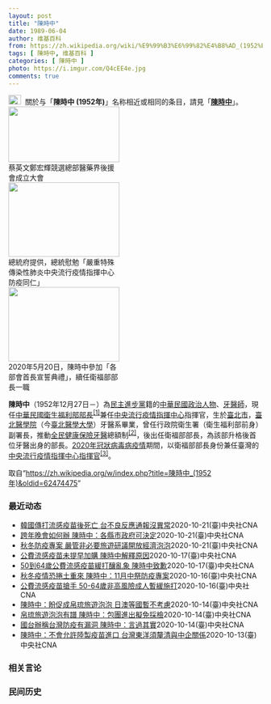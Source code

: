 ```yaml
---
layout: post
title: "陳時中"
date: 1989-06-04
author: 维基百科
from: https://zh.wikipedia.org/wiki/%E9%99%B3%E6%99%82%E4%B8%AD_(1952%E5%B9%B4)
tags: [ 陳時中, 维基百科 ]
categories: [ 陳時中 ]
photo: https://i.imgur.com/Q4cEE4e.jpg
comments: true
---
```

<div class="mw-parser-output"><div id="noteTA-54dafe5e" class="noteTA"><div class="noteTA-group"><div data-noteta-group-source="module" data-noteta-group="Medicine"></div></div></div>
<div role="note" class="hatnote navigation-not-searchable"><a href="/wiki/Wikipedia:%E6%B6%88%E6%AD%A7%E4%B9%89" title="Wikipedia:消歧义"><img alt="Disambig gray.svg" src="//upload.wikimedia.org/wikipedia/commons/thumb/5/5f/Disambig_gray.svg/25px-Disambig_gray.svg.png" decoding="async" width="25" height="19" srcset="//upload.wikimedia.org/wikipedia/commons/thumb/5/5f/Disambig_gray.svg/38px-Disambig_gray.svg.png 1.5x, //upload.wikimedia.org/wikipedia/commons/thumb/5/5f/Disambig_gray.svg/50px-Disambig_gray.svg.png 2x" data-file-width="220" data-file-height="168"></a>&nbsp;&nbsp;關於与「<b>陳時中 (1952年)</b>」名称相近或相同的条目，請見「<b><a href="/wiki/%E9%99%B3%E6%99%82%E4%B8%AD" class="mw-disambig" title="陳時中">陳時中</a></b>」。</div>

<div class="thumb tright"><div class="thumbinner" style="width:222px;"><a href="/wiki/File:%E9%84%AD%E5%AE%8F%E8%BC%9D%E8%88%87%E9%86%AB%E6%94%BF%E4%BA%BA%E5%A3%AB%E5%90%88%E7%85%A7.jpg" class="image"><img alt="" src="//upload.wikimedia.org/wikipedia/commons/thumb/e/e0/%E9%84%AD%E5%AE%8F%E8%BC%9D%E8%88%87%E9%86%AB%E6%94%BF%E4%BA%BA%E5%A3%AB%E5%90%88%E7%85%A7.jpg/220px-%E9%84%AD%E5%AE%8F%E8%BC%9D%E8%88%87%E9%86%AB%E6%94%BF%E4%BA%BA%E5%A3%AB%E5%90%88%E7%85%A7.jpg" decoding="async" width="220" height="110" class="thumbimage" srcset="//upload.wikimedia.org/wikipedia/commons/thumb/e/e0/%E9%84%AD%E5%AE%8F%E8%BC%9D%E8%88%87%E9%86%AB%E6%94%BF%E4%BA%BA%E5%A3%AB%E5%90%88%E7%85%A7.jpg/330px-%E9%84%AD%E5%AE%8F%E8%BC%9D%E8%88%87%E9%86%AB%E6%94%BF%E4%BA%BA%E5%A3%AB%E5%90%88%E7%85%A7.jpg 1.5x, //upload.wikimedia.org/wikipedia/commons/thumb/e/e0/%E9%84%AD%E5%AE%8F%E8%BC%9D%E8%88%87%E9%86%AB%E6%94%BF%E4%BA%BA%E5%A3%AB%E5%90%88%E7%85%A7.jpg/440px-%E9%84%AD%E5%AE%8F%E8%BC%9D%E8%88%87%E9%86%AB%E6%94%BF%E4%BA%BA%E5%A3%AB%E5%90%88%E7%85%A7.jpg 2x" data-file-width="4160" data-file-height="2080"></a>  <div class="thumbcaption"><div class="magnify"><a href="/wiki/File:%E9%84%AD%E5%AE%8F%E8%BC%9D%E8%88%87%E9%86%AB%E6%94%BF%E4%BA%BA%E5%A3%AB%E5%90%88%E7%85%A7.jpg" class="internal" title="Enlarge"></a></div>蔡英文鄭宏輝競選總部醫藥界後援會成立大會</div></div></div>
<div class="thumb tright"><div class="thumbinner" style="width:222px;"><a href="/wiki/File:02.07_%E7%B8%BD%E7%B5%B1%E6%85%B0%E5%8B%89%E3%80%8C%E5%9A%B4%E9%87%8D%E7%89%B9%E6%AE%8A%E5%82%B3%E6%9F%93%E6%80%A7%E8%82%BA%E7%82%8E%E4%B8%AD%E5%A4%AE%E6%B5%81%E8%A1%8C%E7%96%AB%E6%83%85%E6%8C%87%E6%8F%AE%E4%B8%AD%E5%BF%83%E9%98%B2%E7%96%AB%E5%90%8C%E4%BB%81%E3%80%8D_(49500116692).jpg" class="image"><img alt="" src="//upload.wikimedia.org/wikipedia/commons/thumb/9/95/02.07_%E7%B8%BD%E7%B5%B1%E6%85%B0%E5%8B%89%E3%80%8C%E5%9A%B4%E9%87%8D%E7%89%B9%E6%AE%8A%E5%82%B3%E6%9F%93%E6%80%A7%E8%82%BA%E7%82%8E%E4%B8%AD%E5%A4%AE%E6%B5%81%E8%A1%8C%E7%96%AB%E6%83%85%E6%8C%87%E6%8F%AE%E4%B8%AD%E5%BF%83%E9%98%B2%E7%96%AB%E5%90%8C%E4%BB%81%E3%80%8D_%2849500116692%29.jpg/220px-02.07_%E7%B8%BD%E7%B5%B1%E6%85%B0%E5%8B%89%E3%80%8C%E5%9A%B4%E9%87%8D%E7%89%B9%E6%AE%8A%E5%82%B3%E6%9F%93%E6%80%A7%E8%82%BA%E7%82%8E%E4%B8%AD%E5%A4%AE%E6%B5%81%E8%A1%8C%E7%96%AB%E6%83%85%E6%8C%87%E6%8F%AE%E4%B8%AD%E5%BF%83%E9%98%B2%E7%96%AB%E5%90%8C%E4%BB%81%E3%80%8D_%2849500116692%29.jpg" decoding="async" width="220" height="147" class="thumbimage" srcset="//upload.wikimedia.org/wikipedia/commons/thumb/9/95/02.07_%E7%B8%BD%E7%B5%B1%E6%85%B0%E5%8B%89%E3%80%8C%E5%9A%B4%E9%87%8D%E7%89%B9%E6%AE%8A%E5%82%B3%E6%9F%93%E6%80%A7%E8%82%BA%E7%82%8E%E4%B8%AD%E5%A4%AE%E6%B5%81%E8%A1%8C%E7%96%AB%E6%83%85%E6%8C%87%E6%8F%AE%E4%B8%AD%E5%BF%83%E9%98%B2%E7%96%AB%E5%90%8C%E4%BB%81%E3%80%8D_%2849500116692%29.jpg/330px-02.07_%E7%B8%BD%E7%B5%B1%E6%85%B0%E5%8B%89%E3%80%8C%E5%9A%B4%E9%87%8D%E7%89%B9%E6%AE%8A%E5%82%B3%E6%9F%93%E6%80%A7%E8%82%BA%E7%82%8E%E4%B8%AD%E5%A4%AE%E6%B5%81%E8%A1%8C%E7%96%AB%E6%83%85%E6%8C%87%E6%8F%AE%E4%B8%AD%E5%BF%83%E9%98%B2%E7%96%AB%E5%90%8C%E4%BB%81%E3%80%8D_%2849500116692%29.jpg 1.5x, //upload.wikimedia.org/wikipedia/commons/thumb/9/95/02.07_%E7%B8%BD%E7%B5%B1%E6%85%B0%E5%8B%89%E3%80%8C%E5%9A%B4%E9%87%8D%E7%89%B9%E6%AE%8A%E5%82%B3%E6%9F%93%E6%80%A7%E8%82%BA%E7%82%8E%E4%B8%AD%E5%A4%AE%E6%B5%81%E8%A1%8C%E7%96%AB%E6%83%85%E6%8C%87%E6%8F%AE%E4%B8%AD%E5%BF%83%E9%98%B2%E7%96%AB%E5%90%8C%E4%BB%81%E3%80%8D_%2849500116692%29.jpg/440px-02.07_%E7%B8%BD%E7%B5%B1%E6%85%B0%E5%8B%89%E3%80%8C%E5%9A%B4%E9%87%8D%E7%89%B9%E6%AE%8A%E5%82%B3%E6%9F%93%E6%80%A7%E8%82%BA%E7%82%8E%E4%B8%AD%E5%A4%AE%E6%B5%81%E8%A1%8C%E7%96%AB%E6%83%85%E6%8C%87%E6%8F%AE%E4%B8%AD%E5%BF%83%E9%98%B2%E7%96%AB%E5%90%8C%E4%BB%81%E3%80%8D_%2849500116692%29.jpg 2x" data-file-width="2048" data-file-height="1365"></a>  <div class="thumbcaption"><div class="magnify"><a href="/wiki/File:02.07_%E7%B8%BD%E7%B5%B1%E6%85%B0%E5%8B%89%E3%80%8C%E5%9A%B4%E9%87%8D%E7%89%B9%E6%AE%8A%E5%82%B3%E6%9F%93%E6%80%A7%E8%82%BA%E7%82%8E%E4%B8%AD%E5%A4%AE%E6%B5%81%E8%A1%8C%E7%96%AB%E6%83%85%E6%8C%87%E6%8F%AE%E4%B8%AD%E5%BF%83%E9%98%B2%E7%96%AB%E5%90%8C%E4%BB%81%E3%80%8D_(49500116692).jpg" class="internal" title="Enlarge"></a></div>總統府提供，總統慰勉「嚴重特殊傳染性肺炎中央流行疫情指揮中心防疫同仁」</div></div></div>
<div class="thumb tright"><div class="thumbinner" style="width:222px;"><a href="/wiki/File:05.20_%E7%B8%BD%E7%B5%B1%E4%B8%BB%E6%8C%81%E3%80%8C%E8%A1%8C%E6%94%BF%E9%99%A2%E5%89%AF%E9%99%A2%E9%95%B7%E6%9A%A8%E5%90%84%E9%83%A8%E6%9C%83%E9%A6%96%E9%95%B7%E5%AE%A3%E8%AA%93%E5%85%B8%E7%A6%AE%E3%80%8D-%E9%99%B3%E6%99%82%E4%B8%AD.jpg" class="image"><img alt="" src="//upload.wikimedia.org/wikipedia/commons/thumb/a/aa/05.20_%E7%B8%BD%E7%B5%B1%E4%B8%BB%E6%8C%81%E3%80%8C%E8%A1%8C%E6%94%BF%E9%99%A2%E5%89%AF%E9%99%A2%E9%95%B7%E6%9A%A8%E5%90%84%E9%83%A8%E6%9C%83%E9%A6%96%E9%95%B7%E5%AE%A3%E8%AA%93%E5%85%B8%E7%A6%AE%E3%80%8D-%E9%99%B3%E6%99%82%E4%B8%AD.jpg/220px-05.20_%E7%B8%BD%E7%B5%B1%E4%B8%BB%E6%8C%81%E3%80%8C%E8%A1%8C%E6%94%BF%E9%99%A2%E5%89%AF%E9%99%A2%E9%95%B7%E6%9A%A8%E5%90%84%E9%83%A8%E6%9C%83%E9%A6%96%E9%95%B7%E5%AE%A3%E8%AA%93%E5%85%B8%E7%A6%AE%E3%80%8D-%E9%99%B3%E6%99%82%E4%B8%AD.jpg" decoding="async" width="220" height="147" class="thumbimage" srcset="//upload.wikimedia.org/wikipedia/commons/thumb/a/aa/05.20_%E7%B8%BD%E7%B5%B1%E4%B8%BB%E6%8C%81%E3%80%8C%E8%A1%8C%E6%94%BF%E9%99%A2%E5%89%AF%E9%99%A2%E9%95%B7%E6%9A%A8%E5%90%84%E9%83%A8%E6%9C%83%E9%A6%96%E9%95%B7%E5%AE%A3%E8%AA%93%E5%85%B8%E7%A6%AE%E3%80%8D-%E9%99%B3%E6%99%82%E4%B8%AD.jpg/330px-05.20_%E7%B8%BD%E7%B5%B1%E4%B8%BB%E6%8C%81%E3%80%8C%E8%A1%8C%E6%94%BF%E9%99%A2%E5%89%AF%E9%99%A2%E9%95%B7%E6%9A%A8%E5%90%84%E9%83%A8%E6%9C%83%E9%A6%96%E9%95%B7%E5%AE%A3%E8%AA%93%E5%85%B8%E7%A6%AE%E3%80%8D-%E9%99%B3%E6%99%82%E4%B8%AD.jpg 1.5x, //upload.wikimedia.org/wikipedia/commons/thumb/a/aa/05.20_%E7%B8%BD%E7%B5%B1%E4%B8%BB%E6%8C%81%E3%80%8C%E8%A1%8C%E6%94%BF%E9%99%A2%E5%89%AF%E9%99%A2%E9%95%B7%E6%9A%A8%E5%90%84%E9%83%A8%E6%9C%83%E9%A6%96%E9%95%B7%E5%AE%A3%E8%AA%93%E5%85%B8%E7%A6%AE%E3%80%8D-%E9%99%B3%E6%99%82%E4%B8%AD.jpg/440px-05.20_%E7%B8%BD%E7%B5%B1%E4%B8%BB%E6%8C%81%E3%80%8C%E8%A1%8C%E6%94%BF%E9%99%A2%E5%89%AF%E9%99%A2%E9%95%B7%E6%9A%A8%E5%90%84%E9%83%A8%E6%9C%83%E9%A6%96%E9%95%B7%E5%AE%A3%E8%AA%93%E5%85%B8%E7%A6%AE%E3%80%8D-%E9%99%B3%E6%99%82%E4%B8%AD.jpg 2x" data-file-width="2508" data-file-height="1672"></a>  <div class="thumbcaption"><div class="magnify"><a href="/wiki/File:05.20_%E7%B8%BD%E7%B5%B1%E4%B8%BB%E6%8C%81%E3%80%8C%E8%A1%8C%E6%94%BF%E9%99%A2%E5%89%AF%E9%99%A2%E9%95%B7%E6%9A%A8%E5%90%84%E9%83%A8%E6%9C%83%E9%A6%96%E9%95%B7%E5%AE%A3%E8%AA%93%E5%85%B8%E7%A6%AE%E3%80%8D-%E9%99%B3%E6%99%82%E4%B8%AD.jpg" class="internal" title="Enlarge"></a></div>2020年5月20日，陳時中參加「各部會首長宣誓典禮」，續任衛福部部長一職</div></div></div>
<p><b>陳時中</b>（1952年12月27日<span class="useeditintro" title="Template:BLP editintro">－</span>）為<a href="/wiki/%E6%B0%91%E4%B8%BB%E9%80%B2%E6%AD%A5%E9%BB%A8" title="民主進步黨">民主進步黨</a>籍的<a href="/wiki/%E4%B8%AD%E8%8F%AF%E6%B0%91%E5%9C%8B" title="中華民國">中華民國</a><a href="/wiki/%E6%94%BF%E6%B2%BB%E4%BA%BA%E7%89%A9" title="政治人物">政治人物</a>、<a href="/wiki/%E7%89%99%E9%86%AB%E5%B8%AB" class="mw-redirect" title="牙醫師">牙醫師</a>，現任<a href="/wiki/%E4%B8%AD%E8%8F%AF%E6%B0%91%E5%9C%8B%E8%A1%9B%E7%94%9F%E7%A6%8F%E5%88%A9%E9%83%A8" title="中華民國衛生福利部">中華民國衛生福利部</a><a href="/wiki/%E9%83%A8%E9%95%B7" title="部長">部長</a><sup id="cite_ref-1" class="reference"><a href="#cite_note-1">[1]</a></sup>兼任<a href="/wiki/%E4%B8%AD%E5%A4%AE%E6%B5%81%E8%A1%8C%E7%96%AB%E6%83%85%E6%8C%87%E6%8F%AE%E4%B8%AD%E5%BF%83" class="mw-redirect" title="中央流行疫情指揮中心">中央流行疫情指揮中心</a>指揮官，生於<a href="/wiki/%E8%87%BA%E5%8C%97%E5%B8%82" title="臺北市">臺北市</a>，<a href="/wiki/%E8%87%BA%E5%8C%97%E9%86%AB%E5%AD%B8%E9%99%A2" class="mw-redirect" title="臺北醫學院">臺北醫學院</a>（今<a href="/wiki/%E8%87%BA%E5%8C%97%E9%86%AB%E5%AD%B8%E5%A4%A7%E5%AD%B8" title="臺北醫學大學">臺北醫學大學</a>）牙醫系畢業，曾任行政院衛生署（衛生福利部前身）副署長，推動<a href="/wiki/%E5%85%A8%E6%B0%91%E5%81%A5%E5%BA%B7%E4%BF%9D%E9%9A%AA" title="全民健康保險">全民健康保險</a><a href="/wiki/%E7%89%99%E9%86%AB" title="牙醫">牙醫</a>總額制<sup id="cite_ref-2" class="reference"><a href="#cite_note-2">[2]</a></sup>，後出任衛福部部長，為該部升格後首位牙醫出身的部長。<a href="/wiki/2019%E5%86%A0%E7%8B%80%E7%97%85%E6%AF%92%E7%97%85%E8%87%BA%E7%81%A3%E7%96%AB%E6%83%85" title="2019冠狀病毒病臺灣疫情">2020年冠狀病毒病疫情</a>期間，以衛福部部長身份兼任臺灣的<a href="/wiki/%E5%9C%8B%E5%AE%B6%E8%A1%9B%E7%94%9F%E6%8C%87%E6%8F%AE%E4%B8%AD%E5%BF%83%E4%B8%AD%E5%A4%AE%E6%B5%81%E8%A1%8C%E7%96%AB%E6%83%85%E6%8C%87%E6%8F%AE%E4%B8%AD%E5%BF%83" title="國家衛生指揮中心中央流行疫情指揮中心">中央流行疫情指揮中心</a><a href="/wiki/%E6%8C%87%E6%8F%AE%E5%AE%98" title="指揮官">指揮官</a><sup id="cite_ref-3" class="reference"><a href="#cite_note-3">[3]</a></sup>。
</p>
</div><noscript><img src="//zh.wikipedia.org/wiki/Special:CentralAutoLogin/start?type=1x1" alt="" title="" width="1" height="1" style="border: none; position: absolute;"></noscript>
<div class="printfooter">取自“<a dir="ltr" href="https://zh.wikipedia.org/w/index.php?title=陳時中_(1952年)&amp;oldid=62474475">https://zh.wikipedia.org/w/index.php?title=陳時中_(1952年)&amp;oldid=62474475</a>”</div><div id="recent-news"><h3>最近动态</h3><ul><li><a href="https://nodebe4.github.io/waimei/2020-10-21/%E9%9F%93%E5%9C%8B%E5%82%B3%E6%89%93%E6%B5%81%E6%84%9F%E7%96%AB%E8%8B%97%E5%BE%8C%E6%AD%BB%E4%BA%A1-%E5%8F%B0%E4%B8%8D%E8%89%AF%E5%8F%8D%E6%87%89%E9%80%9A%E5%A0%B1%E6%B2%92%E7%95%B0%E5%B8%B8" title="韓國傳打流感疫苗後死亡 台不良反應通報沒異常—— （中央社記者陳偉婷台北21日電）韓國數人打流感疫苗後死亡。衛福部長陳時中今天說，民眾不用擔心，台灣與韓國使用的疫苗不同。今年疫苗不良反應監測1例...">韓國傳打流感疫苗後死亡  台不良反應通報沒異常</a><time>2020-10-21</time><a class="tag">(臺)中央社CNA</a></li>
<li><a href="https://nodebe4.github.io/waimei/2020-10-21/%E8%B7%A8%E5%B9%B4%E6%99%9A%E6%9C%83%E5%A6%82%E4%BD%95%E8%BE%A6-%E9%99%B3%E6%99%82%E4%B8%AD-%E5%90%84%E7%B8%A3%E5%B8%82%E6%94%BF%E5%BA%9C%E5%8F%AF%E6%B1%BA%E5%AE%9A" title="跨年晚會如何辦 陳時中：各縣市政府可決定—— 中央流行疫情指揮中心指揮官陳時中21日說，疫情狀況會分等級，目前威脅等級低，會視疫情情況調整等級。跨年是冬天，口罩戴好比較重要。圖為2019年12月...">跨年晚會如何辦 陳時中：各縣市政府可決定</a><time>2020-10-21</time><a class="tag">(臺)中央社CNA</a></li>
<li><a href="https://nodebe4.github.io/waimei/2020-10-21/%E7%A7%8B%E5%86%AC%E9%98%B2%E7%96%AB%E5%B0%88%E6%A1%88-%E5%9A%B4%E7%AE%A1%E9%9D%9E%E5%BF%85%E8%A6%81%E6%97%85%E9%81%8A%E7%A0%94%E8%AD%B0%E9%96%8B%E6%94%BE%E7%B6%93%E6%BF%9F%E6%B3%A1%E6%B3%A1" title="秋冬防疫專案 嚴管非必要旅遊研議開放經濟泡泡—— 陳時中21日表示，秋冬防疫專案還在持續觀察疫情，擬定相關對策，但大方向是對於非必要旅遊不會放鬆，甚至可能稍微嚴管。而對商務經貿等對國際關係或貿易...">秋冬防疫專案 嚴管非必要旅遊研議開放經濟泡泡</a><time>2020-10-21</time><a class="tag">(臺)中央社CNA</a></li>
<li><a href="https://nodebe4.github.io/waimei/2020-10-17/%E5%85%AC%E8%B2%BB%E6%B5%81%E6%84%9F%E7%96%AB%E8%8B%97%E6%9C%AA%E6%8F%90%E6%97%A9%E5%8A%A0%E8%B3%BC-%E9%99%B3%E6%99%82%E4%B8%AD%E8%A7%A3%E9%87%8B%E5%8E%9F%E5%9B%A0" title="公費流感疫苗未提早加購 陳時中解釋原因—— 衛福部長陳時中17日表示，2020年不論台灣或南半球，都因防疫措施讓流感疫情相對和緩，才決定比照往年數量採購流感疫苗。（中央社檔案照片） （中央社記者...">公費流感疫苗未提早加購 陳時中解釋原因</a><time>2020-10-17</time><a class="tag">(臺)中央社CNA</a></li>
<li><a href="https://nodebe4.github.io/waimei/2020-10-17/50%E5%88%B064%E6%AD%B2%E5%85%AC%E8%B2%BB%E6%B5%81%E6%84%9F%E7%96%AB%E8%8B%97%E7%B7%A9%E6%89%93%E9%87%80%E4%BA%82%E8%B1%A1-%E9%99%B3%E6%99%82%E4%B8%AD%E8%87%B4%E6%AD%89" title="50到64歲公費流感疫苗緩打釀亂象 陳時中致歉—— 公費流感疫苗民眾接種踴躍，超乎預期，衛福部16日緊急宣布17日起暫緩健康、無高風險慢性病50至64歲成人接種，引發民怨。衛福部長陳時中（中）1...">50到64歲公費流感疫苗緩打釀亂象 陳時中致歉</a><time>2020-10-17</time><a class="tag">(臺)中央社CNA</a></li>
<li><a href="https://nodebe4.github.io/waimei/2020-10-16/%E7%A7%8B%E5%86%AC%E7%96%AB%E6%83%85%E6%81%90%E6%8D%B2%E5%9C%9F%E9%87%8D%E4%BE%86-%E9%99%B3%E6%99%82%E4%B8%AD-11%E6%9C%88%E4%B8%AD%E7%A5%AD%E9%98%B2%E7%96%AB%E5%B0%88%E6%A1%88" title="秋冬疫情恐捲土重來 陳時中：11月中祭防疫專案—— 指揮中心指揮官陳時中16日表示，因應境外移入風險增加，11月中將祭出秋冬防疫專案，視疫情走向強化邊境、境內管控措施。中央社記者張新偉攝　109...">秋冬疫情恐捲土重來 陳時中：11月中祭防疫專案</a><time>2020-10-16</time><a class="tag">(臺)中央社CNA</a></li>
<li><a href="https://nodebe4.github.io/waimei/2020-10-16/%E5%85%AC%E8%B2%BB%E6%B5%81%E6%84%9F%E7%96%AB%E8%8B%97%E6%90%B6%E6%89%8B-50-64%E6%AD%B2%E9%9D%9E%E9%AB%98%E9%A2%A8%E9%9A%AA%E6%88%90%E4%BA%BA%E6%9A%AB%E7%B7%A9%E6%96%BD%E6%89%93" title="公費流感疫苗搶手 50-64歲非高風險成人暫緩施打—— 公費流感疫苗接種踴躍，衛福部長陳時中16日宣布，啟動應變機制，暫緩沒有高風險慢性病的50至64歲成人接種。（示意圖／中央社檔案照片） （中...">公費流感疫苗搶手 50-64歲非高風險成人暫緩施打</a><time>2020-10-16</time><a class="tag">(臺)中央社CNA</a></li>
<li><a href="https://nodebe4.github.io/waimei/2020-10-14/%E9%99%B3%E6%99%82%E4%B8%AD-%E7%9B%BC%E4%BF%83%E6%88%90%E5%B8%9B%E7%90%89%E6%97%85%E9%81%8A%E6%B3%A1%E6%B3%A1-%E6%97%A5%E6%BE%B3%E7%AD%89%E5%9C%8B%E6%9A%AB%E4%B8%8D%E8%80%83%E6%85%AE" title="陳時中：盼促成帛琉旅遊泡泡 日澳等國暫不考慮—— 衛福部長陳時中15日首度表態，希望促成台灣、帛琉旅遊泡泡，但其他國家暫不考慮。圖為帛琉一景。（圖取自facebook.com/officialp...">陳時中：盼促成帛琉旅遊泡泡 日澳等國暫不考慮</a><time>2020-10-14</time><a class="tag">(臺)中央社CNA</a></li>
<li><a href="https://nodebe4.github.io/waimei/2020-10-14/%E5%B8%9B%E7%90%89%E6%97%85%E9%81%8A%E6%B3%A1%E6%B3%A1%E6%9C%89%E8%AD%9C-%E9%99%B3%E6%99%82%E4%B8%AD-%E5%8C%85%E5%9C%98%E9%80%B2%E5%87%BA%E6%93%AC%E5%85%8D%E6%8E%A1%E6%AA%A2" title="帛琉旅遊泡泡有譜 陳時中：包團進出擬免採檢—— 觀光局擬推旅遊泡泡，帛琉可望納首波開放國家。圖為帛琉旅客浮潛。（圖取自facebook.com/pristineparadisepalau） （中...">帛琉旅遊泡泡有譜 陳時中：包團進出擬免採檢</a><time>2020-10-14</time><a class="tag">(臺)中央社CNA</a></li>
<li><a href="https://nodebe4.github.io/waimei/2020-10-14/%E5%9C%8B%E5%8F%B0%E8%BE%A6%E7%A8%B1%E5%8F%B0%E7%81%A3%E9%98%B2%E7%96%AB%E6%9C%89%E6%BC%8F%E6%B4%9E-%E9%99%B3%E6%99%82%E4%B8%AD-%E8%A8%80%E9%81%8E%E5%85%B6%E5%AF%A6" title="國台辦稱台灣防疫有漏洞 陳時中：言過其實—— （中央社記者張茗喧台北14日電）中國近日驗出4例台灣移入的武漢肺炎病例，大陸國台辦稱台灣存在防疫漏洞。疫情指揮中心指揮官陳時中今天指出，中國驗出的4...">國台辦稱台灣防疫有漏洞  陳時中：言過其實</a><time>2020-10-14</time><a class="tag">(臺)中央社CNA</a></li>
<li><a href="https://nodebe4.github.io/waimei/2020-10-13/%E9%99%B3%E6%99%82%E4%B8%AD-%E4%B8%8D%E6%9C%83%E5%85%81%E8%A8%B1%E9%99%B8%E8%A3%BD%E7%96%AB%E8%8B%97%E9%80%B2%E5%8F%A3-%E5%8F%B0%E7%81%A3%E6%9D%B1%E6%B4%8B%E9%A0%88%E9%87%90%E6%B8%85%E8%88%87%E4%B8%AD%E4%BC%81%E9%97%9C%E4%BF%82" title="陳時中：不會允許陸製疫苗進口 台灣東洋須釐清與中企關係—— 指揮中心指揮官陳時中（中）14日在立法院接受記者聯訪時表示，獲代理授權的德國BNT疫苗的台灣東洋須釐清和德國母公司、中企間的關係，未來...">陳時中：不會允許陸製疫苗進口 台灣東洋須釐清與中企關係</a><time>2020-10-13</time><a class="tag">(臺)中央社CNA</a></li>
</ul></div><div id="open-opinion"><h3>相关言论</h3><ul></ul></div><div id="mjls-record"><h3>民间历史</h3><ul></ul></div>